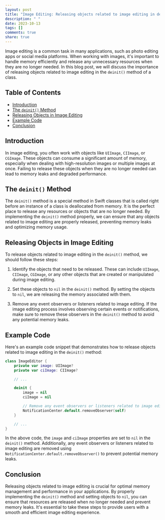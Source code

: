 ```yaml
---
layout: post
title: "Image Editing: Releasing objects related to image editing in deinit()"
description: " "
date: 2023-10-13
tags: []
comments: true
share: true
---
```


Image editing is a common task in many applications, such as photo editing apps or social media platforms. When working with images, it's important to handle memory efficiently and release any unnecessary resources when they are no longer needed. In this blog post, we will discuss the importance of releasing objects related to image editing in the `deinit()` method of a class.

## Table of Contents

- [Introduction](#introduction)
- [The `deinit()` Method](#the-deinit-method)
- [Releasing Objects in Image Editing](#releasing-objects-in-image-editing)
- [Example Code](#example-code)
- [Conclusion](#conclusion)

## Introduction

In image editing, you often work with objects like `UIImage`, `CIImage`, or `CGImage`. These objects can consume a significant amount of memory, especially when dealing with high-resolution images or multiple images at once. Failing to release these objects when they are no longer needed can lead to memory leaks and degraded performance.

## The `deinit()` Method

The `deinit()` method is a special method in Swift classes that is called right before an instance of a class is deallocated from memory. It is the perfect place to release any resources or objects that are no longer needed. By implementing the `deinit()` method properly, we can ensure that any objects related to image editing are properly released, preventing memory leaks and optimizing memory usage.

## Releasing Objects in Image Editing

To release objects related to image editing in the `deinit()` method, we should follow these steps:

1. Identify the objects that need to be released. These can include `UIImage`, `CIImage`, `CGImage`, or any other objects that are created or manipulated during image editing.

2. Set these objects to `nil` in the `deinit()` method. By setting the objects to `nil`, we are releasing the memory associated with them.

3. Remove any event observers or listeners related to image editing. If the image editing process involves observing certain events or notifications, make sure to remove these observers in the `deinit()` method to avoid any potential memory leaks.

## Example Code

Here's an example code snippet that demonstrates how to release objects related to image editing in the `deinit()` method:

```swift
class ImageEditor {
    private var image: UIImage?
    private var ciImage: CIImage?

    // ...

    deinit {
        image = nil
        ciImage = nil

        // Remove any event observers or listeners related to image editing
        NotificationCenter.default.removeObserver(self)
    }

    // ...
}
```

In the above code, the `image` and `ciImage` properties are set to `nil` in the `deinit()` method. Additionally, any event observers or listeners related to image editing are removed using `NotificationCenter.default.removeObserver()` to prevent potential memory leaks.

## Conclusion

Releasing objects related to image editing is crucial for optimal memory management and performance in your applications. By properly implementing the `deinit()` method and setting objects to `nil`, you can ensure that resources are released when no longer needed and prevent memory leaks. It's essential to take these steps to provide users with a smooth and efficient image editing experience.